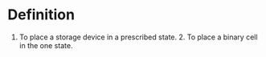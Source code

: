 # Definition

1.  To place a storage device in a prescribed state. 2. To place a
    binary cell in the one state.
